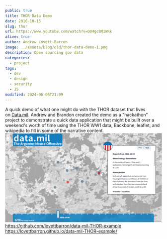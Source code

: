 ```yaml
---
public: true
title: THOR Data Demo
date: 2016-10-15
slug: thor
url: https://www.youtube.com/watch?v=D04gcBMIWRk
alive: true
author: Andrew Lovett-Barron
image: ../assets/blog/old/thor-data-demo-1.png
description: Open sourcing gov data
categories:
  - project
tags:
  - dev
  - design
  - security
  - JS
modified: 2024-06-06T21:09
---
```


A quick demo of what one might do with the THOR dataset that lives on [Data.mil](http://data.mil/). Andrew and Brandon created the demo as a "hackathon" project to demonstrate a quick data application that might be built over a weekend's worth of time using the THOR WW1 data, Backbone, leaflet, and wikipedia to fill in some of the narrative content.
![](../_assets/thor-data-demo-1.png)
https://github.com/lovettbarron/data-mil-THOR-example
https://lovettbarron.github.io/data-mil-THOR-example/

